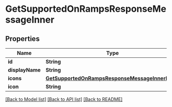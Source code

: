 # GetSupportedOnRampsResponseMessageInner

## Properties
Name | Type | Description | Notes
------------ | ------------- | ------------- | -------------
**id** | **String** |  | 
**displayName** | **String** |  | 
**icons** | [**GetSupportedOnRampsResponseMessageInnerIcons**](GetSupportedOnRampsResponseMessageInnerIcons.md) |  | 
**icon** | **String** |  | 

[[Back to Model list]](../README.md#documentation-for-models) [[Back to API list]](../README.md#documentation-for-api-endpoints) [[Back to README]](../README.md)


